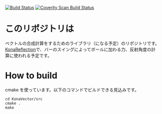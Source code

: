 [![Build Status](https://travis-ci.org/pankona/KonaVector.svg?branch=master)](https://travis-ci.org/pankona/KonaVector)
[![Coverity Scan Build Status](https://scan.coverity.com/projects/5604/badge.svg)](https://scan.coverity.com/projects/5604)

# このリポジトリは

ベクトルの合成計算をするためのライブラリ（になる予定）のリポジトリです。
[KonaReflection](https://github.com/pankona/KonaReflection)で、バーのスイングによってボールに加わる力、反射角度の計算に使われる予定です。

# How to build

cmake を使っています。以下のコマンドでビルドできる見込みです。

`cd KonaVector/src`  
`cmake .`  
`make`  



